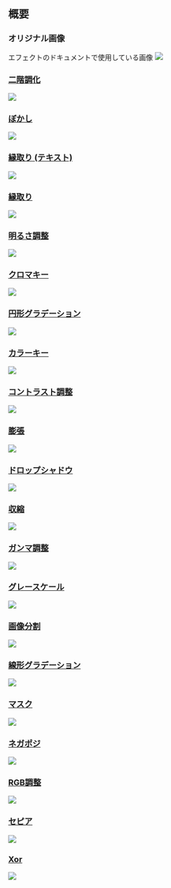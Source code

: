 ## 概要

### オリジナル画像

エフェクトのドキュメントで使用している画像
![](https://beditor.net/imgs/example/original.png)

### [二階調化](https://beditor.net/Document?page=effects/binarization)
![](https://beditor.net/imgs/example/binarization.jpg)

### [ぼかし](https://beditor.net/Document?page=effects/blur)
![](https://beditor.net/imgs/example/blur.jpg)

### [縁取り (テキスト)](https://beditor.net/Document?page=effects/border-text)
![](https://beditor.net/imgs/example/border-text.jpg)

### [縁取り](https://beditor.net/Document?page=effects/border)
![](https://beditor.net/imgs/example/border.jpg)

### [明るさ調整](https://beditor.net/Document?page=effects/brightness)
![](https://beditor.net/imgs/example/brightness.jpg)

### [クロマキー](https://beditor.net/Document?page=effects/chroma-key)
![](https://beditor.net/imgs/example/chroma-key.jpg)

### [円形グラデーション](https://beditor.net/Document?page=effects/circular-gradient)
![](https://beditor.net/imgs/example/circular-gradient.jpg)

### [カラーキー](https://beditor.net/Document?page=effects/color-key)
![](https://beditor.net/imgs/example/color-key.jpg)

### [コントラスト調整](https://beditor.net/Document?page=effects/contrast)
![](https://beditor.net/imgs/example/contrast.jpg)

### [膨張](https://beditor.net/Document?page=effects/dilate)
![](https://beditor.net/imgs/example/dilate.jpg)

### [ドロップシャドウ](https://beditor.net/Document?page=effects/drop-shadow)
![](https://beditor.net/imgs/example/drop-shadow.jpg)

### [収縮](https://beditor.net/Document?page=effects/erode)
![](https://beditor.net/imgs/example/erode.jpg)

### [ガンマ調整](https://beditor.net/Document?page=effects/gamma)
![](https://beditor.net/imgs/example/gamma.jpg)

### [グレースケール](https://beditor.net/Document?page=effects/grayscale)
![](https://beditor.net/imgs/example/grayscale.jpg)

### [画像分割](https://beditor.net/Document?page=effects/image-split)
![](https://beditor.net/imgs/example/image-split.jpg)

### [線形グラデーション](https://beditor.net/Document?page=effects/linear-gradient)
![](https://beditor.net/imgs/example/linear-gradient.jpg)

### [マスク](https://beditor.net/Document?page=effects/mask)
![](https://beditor.net/imgs/example/mask.jpg)

### [ネガポジ](https://beditor.net/Document?page=effects/negaposi)
![](https://beditor.net/imgs/example/negaposi.jpg)

### [RGB調整](https://beditor.net/Document?page=effects/rgb-correction)
![](https://beditor.net/imgs/example/rgb-correction.jpg)

### [セピア](https://beditor.net/Document?page=effects/sepia)
![](https://beditor.net/imgs/example/sepia.jpg)

### [Xor](https://beditor.net/Document?page=effects/xor)
![](https://beditor.net/imgs/example/xor.jpg)
